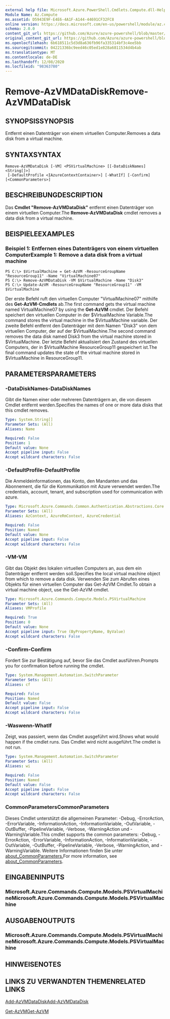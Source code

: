 ```yaml
---
external help file: Microsoft.Azure.PowerShell.Cmdlets.Compute.dll-Help.xml
Module Name: Az.Compute
ms.assetid: D5943E9F-E4E6-4A1F-A144-44691CF32FC8
online version: https://docs.microsoft.com/en-us/powershell/module/az.compute/remove-azvmdatadisk
schema: 2.0.0
content_git_url: https://github.com/Azure/azure-powershell/blob/master/src/Compute/Compute/help/Remove-AzVMDataDisk.md
original_content_git_url: https://github.com/Azure/azure-powershell/blob/master/src/Compute/Compute/help/Remove-AzVMDataDisk.md
ms.openlocfilehash: 6b618511c5d3d8a636fb96fa335314bf3c4ee5bb
ms.sourcegitcommit: 04221336bc9eed46c05ed1e828a6811534d4b4ab
ms.translationtype: MT
ms.contentlocale: de-DE
ms.lasthandoff: 12/08/2020
ms.locfileid: "98363780"
---
```

# <span data-ttu-id="2cee3-101">Remove-AzVMDataDisk</span><span class="sxs-lookup"><span data-stu-id="2cee3-101">Remove-AzVMDataDisk</span></span>

## <span data-ttu-id="2cee3-102">SYNOPSIS</span><span class="sxs-lookup"><span data-stu-id="2cee3-102">SYNOPSIS</span></span>
<span data-ttu-id="2cee3-103">Entfernt einen Datenträger von einem virtuellen Computer.</span><span class="sxs-lookup"><span data-stu-id="2cee3-103">Removes a data disk from a virtual machine.</span></span>

## <span data-ttu-id="2cee3-104">SYNTAX</span><span class="sxs-lookup"><span data-stu-id="2cee3-104">SYNTAX</span></span>

```
Remove-AzVMDataDisk [-VM] <PSVirtualMachine> [[-DataDiskNames] <String[]>]
 [-DefaultProfile <IAzureContextContainer>] [-WhatIf] [-Confirm] [<CommonParameters>]
```

## <span data-ttu-id="2cee3-105">BESCHREIBUNG</span><span class="sxs-lookup"><span data-stu-id="2cee3-105">DESCRIPTION</span></span>
<span data-ttu-id="2cee3-106">Das **Cmdlet "Remove-AzVMDataDisk"** entfernt einen Datenträger von einem virtuellen Computer.</span><span class="sxs-lookup"><span data-stu-id="2cee3-106">The **Remove-AzVMDataDisk** cmdlet removes a data disk from a virtual machine.</span></span>

## <span data-ttu-id="2cee3-107">BEISPIELE</span><span class="sxs-lookup"><span data-stu-id="2cee3-107">EXAMPLES</span></span>

### <span data-ttu-id="2cee3-108">Beispiel 1: Entfernen eines Datenträgers von einem virtuellen Computer</span><span class="sxs-lookup"><span data-stu-id="2cee3-108">Example 1: Remove a data disk from a virtual machine</span></span>
```
PS C:\> $VirtualMachine = Get-AzVM -ResourceGroupName "ResourceGroup11" -Name "VirtualMachine07" 
PS C:\> Remove-AzVMDataDisk -VM $VirtualMachine -Name "Disk3"
PS C:\> Update-AzVM -ResourceGroupName "ResourceGroup11" -VM $VirtualMachine
```

<span data-ttu-id="2cee3-109">Der erste Befehl ruft den virtuellen Computer "VirtualMachine07" mithilfe des **Get-AzVM-Cmdlets** ab.</span><span class="sxs-lookup"><span data-stu-id="2cee3-109">The first command gets the virtual machine named VirtualMachine07 by using the **Get-AzVM** cmdlet.</span></span>
<span data-ttu-id="2cee3-110">Der Befehl speichert den virtuellen Computer in der $VirtualMachine Variable.</span><span class="sxs-lookup"><span data-stu-id="2cee3-110">The command stores the virtual machine in the $VirtualMachine variable.</span></span>
<span data-ttu-id="2cee3-111">Der zweite Befehl entfernt den Datenträger mit dem Namen "Disk3" von dem virtuellen Computer, der auf der $VirtualMachine.</span><span class="sxs-lookup"><span data-stu-id="2cee3-111">The second command removes the data disk named Disk3 from the virtual machine stored in $VirtualMachine.</span></span>
<span data-ttu-id="2cee3-112">Der letzte Befehl aktualisiert den Zustand des virtuellen Computers, der in $VirtualMachine ResourceGroup11 gespeichert ist.</span><span class="sxs-lookup"><span data-stu-id="2cee3-112">The final command updates the state of the virtual machine stored in $VirtualMachine in ResourceGroup11.</span></span>

## <span data-ttu-id="2cee3-113">PARAMETERS</span><span class="sxs-lookup"><span data-stu-id="2cee3-113">PARAMETERS</span></span>

### <span data-ttu-id="2cee3-114">-DataDiskNames</span><span class="sxs-lookup"><span data-stu-id="2cee3-114">-DataDiskNames</span></span>
<span data-ttu-id="2cee3-115">Gibt die Namen einer oder mehreren Datenträgern an, die von diesem Cmdlet entfernt werden.</span><span class="sxs-lookup"><span data-stu-id="2cee3-115">Specifies the names of one or more data disks that this cmdlet removes.</span></span>

```yaml
Type: System.String[]
Parameter Sets: (All)
Aliases: Name

Required: False
Position: 1
Default value: None
Accept pipeline input: False
Accept wildcard characters: False
```

### <span data-ttu-id="2cee3-116">-DefaultProfile</span><span class="sxs-lookup"><span data-stu-id="2cee3-116">-DefaultProfile</span></span>
<span data-ttu-id="2cee3-117">Die Anmeldeinformationen, das Konto, den Mandanten und das Abonnement, die für die Kommunikation mit Azure verwendet werden.</span><span class="sxs-lookup"><span data-stu-id="2cee3-117">The credentials, account, tenant, and subscription used for communication with azure.</span></span>

```yaml
Type: Microsoft.Azure.Commands.Common.Authentication.Abstractions.Core.IAzureContextContainer
Parameter Sets: (All)
Aliases: AzContext, AzureRmContext, AzureCredential

Required: False
Position: Named
Default value: None
Accept pipeline input: False
Accept wildcard characters: False
```

### <span data-ttu-id="2cee3-118">-VM</span><span class="sxs-lookup"><span data-stu-id="2cee3-118">-VM</span></span>
<span data-ttu-id="2cee3-119">Gibt das Objekt des lokalen virtuellen Computers an, aus dem ein Datenträger entfernt werden soll.</span><span class="sxs-lookup"><span data-stu-id="2cee3-119">Specifies the local virtual machine object from which to remove a data disk.</span></span>
<span data-ttu-id="2cee3-120">Verwenden Sie zum Abrufen eines Objekts für einen virtuellen Computer das Get-AzVM Cmdlet.</span><span class="sxs-lookup"><span data-stu-id="2cee3-120">To obtain a virtual machine object, use the Get-AzVM cmdlet.</span></span>

```yaml
Type: Microsoft.Azure.Commands.Compute.Models.PSVirtualMachine
Parameter Sets: (All)
Aliases: VMProfile

Required: True
Position: 0
Default value: None
Accept pipeline input: True (ByPropertyName, ByValue)
Accept wildcard characters: False
```

### <span data-ttu-id="2cee3-121">-Confirm</span><span class="sxs-lookup"><span data-stu-id="2cee3-121">-Confirm</span></span>
<span data-ttu-id="2cee3-122">Fordert Sie zur Bestätigung auf, bevor Sie das Cmdlet ausführen.</span><span class="sxs-lookup"><span data-stu-id="2cee3-122">Prompts you for confirmation before running the cmdlet.</span></span>

```yaml
Type: System.Management.Automation.SwitchParameter
Parameter Sets: (All)
Aliases: cf

Required: False
Position: Named
Default value: False
Accept pipeline input: False
Accept wildcard characters: False
```

### <span data-ttu-id="2cee3-123">-Waswenn</span><span class="sxs-lookup"><span data-stu-id="2cee3-123">-WhatIf</span></span>
<span data-ttu-id="2cee3-124">Zeigt, was passiert, wenn das Cmdlet ausgeführt wird.</span><span class="sxs-lookup"><span data-stu-id="2cee3-124">Shows what would happen if the cmdlet runs.</span></span> <span data-ttu-id="2cee3-125">Das Cmdlet wird nicht ausgeführt.</span><span class="sxs-lookup"><span data-stu-id="2cee3-125">The cmdlet is not run.</span></span>

```yaml
Type: System.Management.Automation.SwitchParameter
Parameter Sets: (All)
Aliases: wi

Required: False
Position: Named
Default value: False
Accept pipeline input: False
Accept wildcard characters: False
```

### <span data-ttu-id="2cee3-126">CommonParameters</span><span class="sxs-lookup"><span data-stu-id="2cee3-126">CommonParameters</span></span>
<span data-ttu-id="2cee3-127">Dieses Cmdlet unterstützt die allgemeinen Parameter: -Debug, -ErrorAction, -ErrorVariable, -InformationAction, -InformationVariable, -OutVariable, -OutBuffer, -PipelineVariable, -Verbose, -WarningAction und -WarningVariable.</span><span class="sxs-lookup"><span data-stu-id="2cee3-127">This cmdlet supports the common parameters: -Debug, -ErrorAction, -ErrorVariable, -InformationAction, -InformationVariable, -OutVariable, -OutBuffer, -PipelineVariable, -Verbose, -WarningAction, and -WarningVariable.</span></span> <span data-ttu-id="2cee3-128">Weitere Informationen finden Sie unter [about_CommonParameters.](http://go.microsoft.com/fwlink/?LinkID=113216)</span><span class="sxs-lookup"><span data-stu-id="2cee3-128">For more information, see [about_CommonParameters](http://go.microsoft.com/fwlink/?LinkID=113216).</span></span>

## <span data-ttu-id="2cee3-129">EINGABEN</span><span class="sxs-lookup"><span data-stu-id="2cee3-129">INPUTS</span></span>

### <span data-ttu-id="2cee3-130">Microsoft.Azure.Commands.Compute.Models.PSVirtualMachine</span><span class="sxs-lookup"><span data-stu-id="2cee3-130">Microsoft.Azure.Commands.Compute.Models.PSVirtualMachine</span></span>

## <span data-ttu-id="2cee3-131">AUSGABEN</span><span class="sxs-lookup"><span data-stu-id="2cee3-131">OUTPUTS</span></span>

### <span data-ttu-id="2cee3-132">Microsoft.Azure.Commands.Compute.Models.PSVirtualMachine</span><span class="sxs-lookup"><span data-stu-id="2cee3-132">Microsoft.Azure.Commands.Compute.Models.PSVirtualMachine</span></span>

## <span data-ttu-id="2cee3-133">HINWEISE</span><span class="sxs-lookup"><span data-stu-id="2cee3-133">NOTES</span></span>

## <span data-ttu-id="2cee3-134">LINKS ZU VERWANDTEN THEMEN</span><span class="sxs-lookup"><span data-stu-id="2cee3-134">RELATED LINKS</span></span>

[<span data-ttu-id="2cee3-135">Add-AzVMDataDisk</span><span class="sxs-lookup"><span data-stu-id="2cee3-135">Add-AzVMDataDisk</span></span>](./Add-AzVMDataDisk.md)

[<span data-ttu-id="2cee3-136">Get-AzVM</span><span class="sxs-lookup"><span data-stu-id="2cee3-136">Get-AzVM</span></span>](./Get-AzVM.md)



